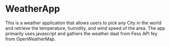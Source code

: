 # WeatherApp
This is a weather application that allows users to pick any City in the world and retrieve the temperature, humidity, and wind speed of the area. The app primarily uses javascript and gathers the weather daat from Fess API fey from OpenWeatherMap.